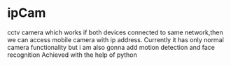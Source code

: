 # ipCam
cctv camera which works if both devices connected to same network,then we can access mobile camera with ip address.
Currently it has only normal camera functionality but i am also gonna add motion detection and face recognition 
Achieved with the help of python 
